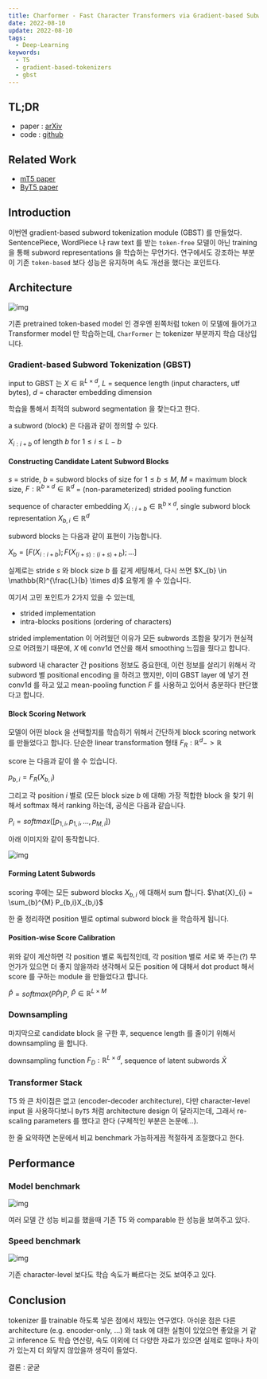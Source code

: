 ```yaml
---
title: Charformer - Fast Character Transformers via Gradient-based Subword Tokenization
date: 2022-08-10
update: 2022-08-10
tags:
  - Deep-Learning
keywords:
  - T5
  - gradient-based-tokenizers
  - gbst
---
```


## TL;DR

* paper : [arXiv](https://arxiv.org/pdf/2106.12672.pdf)
* code : [github](https://github.com/google-research/google-research/tree/master/charformer)

## Related Work

* [mT5 paper](https://arxiv.org/abs/2010.11934)
* [ByT5 paper](https://arxiv.org/abs/2105.13626)

## Introduction

이번엔 gradient-based subword tokenization module (GBST) 를 만들었다. SentencePiece, WordPiece 나 raw text 를 받는 `token-free` 모델이 아닌 training 을 통해 subword representations 을 학습하는 무언가다. 연구에서도 강조하는 부분이 기존 `token-based` 보다 성능은 유지하며 속도 개선을 했다는 포인트다.

## Architecture

![img](./diff_architecture.png)

기존 pretrained token-based model 인 경우엔 왼쪽처럼 token 이 모델에 들어가고 Transformer model 만 학습하는데, `CharFormer` 는 tokenizer 부분까지 학습 대상입니다.

### Gradient-based Subword Tokenization (GBST)

input to GBST 는 $X \in \mathbb{R}^{L \times d}$, $L$ = sequence length (input characters, utf bytes), $d$ = character embedding dimension

학습을 통해서 최적의 subword segmentation 을 찾는다고 한다.

a subword (block) 은 다음과 같이 정의할 수 있다.

$X_{i:i + b}$ of length $b$ for $1 \leq i \leq L- b$

#### Constructing Candidate Latent Subword Blocks

$s$ = stride, $b$ = subword blocks of size for $1 \leq b \leq M$, $M$ = maximum block size, $F : \mathbb{R}^{b \times d} \in \mathbb{R}^{d}$ = (non-parameterized) strided pooling function

sequence of character embedding $X_{i:i + b} \in \mathbb{R}^{b \times d}$, single subword block representation $X_{b,i} \in \mathbb{R} ^ {d}$

subword blocks 는 다음과 같이 표현이 가능합니다.

$X_{b} = [F(X_{i:i+b});F(X_{(i+s):(i+s)+b});...]$

실제로는 stride $s$ 와 block size $b$ 를 같게 세팅해서, 다시 쓰면 $X_{b} \in \mathbb{R}^{\frac{L}{b} \times d}$ 요렇게 쓸 수 있습니다.


여기서 고민 포인트가 2가지 있을 수 있는데,

* strided implementation
* intra-blocks positions (ordering of characters)

strided implementation 이 어려웠던 이유가 모든 subwords 조합을 찾기가 현실적으로 어려웠기 때문에, $X$ 에 conv1d 연산을 해서 smoothing 느낌을 줬다고 합니다.

subword 내 character 간 positions 정보도 중요한데, 이런 정보를 살리기 위해서 각 subword 별 positional encoding 을 하려고 했지만, 이미 GBST layer 에 넣기 전 conv1d 를 하고 있고 mean-pooling function $F$ 를 사용하고 있어서 충분하다 판단했다고 합니다.

#### Block Scoring Network

모델이 어떤 block 을 선택할지를 학습하기 위해서 간단하게 block scoring network 를 만들었다고 합니다.
단순한 linear transformation 형태 $F_{R} : \mathbb{R}^{d} -> \mathbb{R}$

score 는 다음과 같이 쓸 수 있습니다.

$p_{b,i} = F_{R}(X_{b,i})$

그리고 각 position $i$ 별로 (모든 block size $b$ 에 대해) 가장 적합한 block 을 찾기 위해서 softmax 해서 ranking 하는데, 공식은 다음과 같습니다.

$P_{i} = softmax([p_{1,i},p_{1,i},...,p_{M,i}])$

아래 이미지와 같이 동작합니다.

![img](./subword_block_scoring.png)

#### Forming Latent Subwords

scoring 후에는 모든 subword blocks $X_{b,i}$ 에 대해서 sum 합니다. $\hat{X}_{i} = \sum_{b}^{M} P_{b,i}X_{b,i}$

한 줄 정리하면 position 별로 optimal subword block 을 학습하게 됩니다.

#### Position-wise Score Calibration

위와 같이 계산하면 각 position 별로 독립적인데, 각 position 별로 서로 봐 주는(?) 무언가가 있으면 더 좋지 않을까라 생각해서 모든 position 에 대해서 dot product 해서 score 를 구하는 module 을 만들었다고 합니다.

$\hat{P} = softmax(P\hat{P})P$, $\hat{P} \in \mathbb{R}^{L \times M}$

### Downsampling

마지막으로 candidate block 을 구한 후, sequence length 를 줄이기 위해서 downsampling 을 합니다.

downsampling function $F_{D} : \mathbb{R}^{L \times d}$, sequence of latent subwords $\bar{X}$

### Transformer Stack

T5 와 큰 차이점은 없고 (encoder-decoder architecture), 다만 character-level input 을 사용하다보니 `ByT5` 처럼 architecture design 이 달라지는데, 그래서 re-scaling parameters 를 했다고 한다 (구체적인 부분은 논문에...).

한 줄 요약하면 논문에서 비교 benchmark 가능하게끔 적절하게 조절했다고 한다.

## Performance

### Model benchmark

![img](./performances.png)

여러 모델 간 성능 비교를 했을때 기존 T5 와 comparable 한 성능을 보여주고 있다.

### Speed benchmark

![img](./speed_benchmark.png)

기존 character-level 보다도 학습 속도가 빠르다는 것도 보여주고 있다.

## Conclusion

tokenizer 를 trainable 하도록 넣은 점에서 재밌는 연구였다. 아쉬운 점은 다른 architecture (e.g. encoder-only, ...) 와 task 에 대한 실험이 있었으면 좋았을 거 같고 inference 도 학습 연산량, 속도 이외에 더 다양한 자료가 있으면 실제로 얼마나 차이가 있는지 더 와닿지 않았을까 생각이 들었다.

결론 : 굳굳

